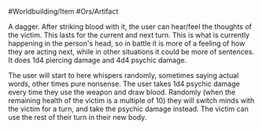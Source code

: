 #Worldbuilding/Item #Ors/Artifact 

A dagger. After striking blood with it, the user can hear/feel the thoughts of the victim. This lasts for the current and next turn. This is what is currently happening in the person's head, so in battle it is more of a feeling of how they are acting next, while in other situations it could be more of sentences. It does 1d4 piercing damage and 4d4 psychic damage. 

The user will start to here whispers randomly, sometimes saying actual words, other times pure nonsense. The user takes 1d4 psychic damage every time they use the weapon and draw blood. Randomly (when the remaining health of the victim is a multiple of 10) they will switch minds with the victim for a turn, and take the psychic damage instead. The victim can use the rest of their turn in their new body. 